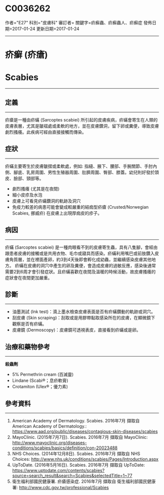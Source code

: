# C0036262
作者="E27"
科別="皮膚科"
審訂者=
關鍵字=疥癬蟲、疥癬蟲人、疥癬症
發佈日期=2017-01-24
更新日期=2017-01-24

----------
# 疥癬 (疥瘡)
# Scabies
----------
## 定義
----------

疥瘡是一種由疥蟎 (Sarcoptes scabiei) 所引起的皮膚疾病，疥蟎會寄生在人類的皮膚表層，尤其是皺褶處或柔軟的地方，並在皮膚鑽洞，留下卵或糞便，導致皮膚劇烈搔癢。此疾病可經由直接接觸而傳染。

## 症狀
----------

疥蟎主要寄生於皮膚皺摺或柔軟處，例如: 指縫、腋下、腰部、手腕關節、手肘內側、腳底、乳房周圍、男性生殖器周圍、肚臍周圍、臀部、膝蓋。幼兒則好發於頭皮、臉部、頸部等。

- 劇烈搔癢 (尤其是在夜間)
- 細小皮疹及水泡
- 皮膚上可看見疥蟎鑽洞的軌跡及洞穴
- 免疫力較差的病患可能會變成較嚴重的結痂型疥瘡 (Crusted/Norwegian Scabies, 挪威疥) 在皮膚上出現厚痂皮的疹子。
## 病因
----------

疥蟎 (Sarcoptes scabiei) 是一種肉眼看不到的皮膚寄生蟲，具有八隻腳，會經由跟患者皮膚的接觸或是共用衣物、毛巾或寢具而感染。疥蟎利用嘴巴或前肢鑽入皮膚角質層，並在裡面產卵，約3到4天後即會孵化成幼蟲，並繼續感染皮膚其他地方。
疥蟎在皮膚的洞穴中產生的卵及糞便，會造成皮膚的過敏反應，感染後通常需要2到6周才會引發症狀。且疥蟎喜歡在夜間及溫暖的時候活動，故皮膚搔癢的症狀會在夜間更加嚴重。

## 診斷
----------
- 油墨測試 (Ink test)：滴上墨水檢查皮膚表面是否有疥蟎鑽動的軌跡或洞穴。
- 刮皮膚 (Skin scraping)：刮取或是用膠帶黏取感染所在的皮膚，在顯微鏡下觀察是否有疥蟎。
- 皮膚鏡 (Dermoscopy)：皮膚鏡可透視表皮，直接看到疥蟎或是卵。
## 治療和藥物參考
----------

**殺蟲劑**

- 5% Permethrin cream (百滅靈)
- Lindane (Scabi®；息疥軟膏)
- Crotamiton (Ulex®；優力素)
## 參考資料
----------
1. American Academy of Dermatology. Scabies. 2016年7月 擷取自 American Academy of Dermatology.: https://www.aad.org/public/diseases/contagious-skin-diseases/scabies
2. MayoClinic. (2015年7月7日). Scabies. 2016年7月 擷取自 MayoClinic: http://www.mayoclinic.org/diseases-conditions/scabies/basics/definition/con-20023488
3. NHS Choices. (2014年12月8日). Scabies. 2016年7月 擷取自 NHS Choices: http://www.nhs.uk/conditions/scabies/Pages/Introduction.aspx
4. UpToDate. (2016年5月16日). Scabies. 2016年7月 擷取自 UpToDate: https://www.uptodate.com/contents/scabies?source=search_result&search=Scabies&selectedTitle=1~77
5. 衛生福利部國民健康署.  疥瘡感染症. 2016年7月 擷取自 衛生福利部國民健康署: http://www.cdc.gov.tw/professional/Scabies






